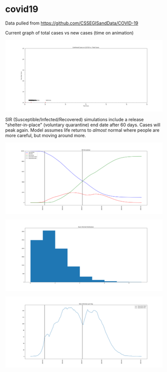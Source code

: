 # covid19

Data pulled from https://github.com/CSSEGISandData/COVID-19

Current graph of total cases vs new cases (time on animation)

![animated total vs daily reported cases of COVID-19](https://github.com/UBERCRUZER/covid19/blob/master/animated.gif?raw=true)

SIR (Susceptible/Infected/Recovered) simulations include a release "shelter-in-place" (voluntary quarantine) end date after 60 days. Cases will peak again. Model assumes life returns to _almost_ normal where people are more careful, but moving around more.

![SIR plot with 60 day "shelter-in-place" ending date](https://raw.githubusercontent.com/UBERCRUZER/covid19/master/simPlots/SIR.png)


![New case plot with 60 day "shelter-in-place" ending date](https://raw.githubusercontent.com/UBERCRUZER/covid19/master/simPlots/infectionHist.png)


![Histogram of people infected from one infected individual](https://raw.githubusercontent.com/UBERCRUZER/covid19/master/simPlots/new.png)
